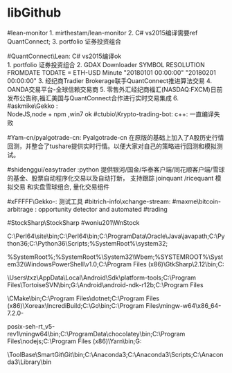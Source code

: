 # libGithub

#lean-monitor
	1. mirthestam/lean-monitor
	2. C# vs2015编译需要ref QuantConnect;
	3. portfolio 证券投资组合

#QuantConnect\Lean: 
	C# vs2015编译ok	
	1. portfolio 证券投资组合
	2. GDAX Downloader SYMBOL RESOLUTION FROMDATE TODATE = ETH-USD Minute "20180101 00:00:00" "20180201 00:00:00"
	3. 经纪商Tradier Brokerage联手QuantConnect推进算法交易
	4. OANDA交易平台-全球信赖交易商
	5. 零售外汇经纪商福汇(NASDAQ:FXCM)日前发布公告称,福汇美国与QuantConnect合作进行实时交易集成
	6. 
#askmike\Gekko	: 	
	NodeJS,node + npm ,win7 ok
#ctubio\Krypto-trading-bot:
	c++: 一直编译失败
	
#Yam-cn/pyalgotrade-cn:
	Pyalgotrade-cn 在原版的基础上加入了A股历史行情回测，并整合了tushare提供实时行情。以便大家对自己的策略进行回测和模拟测试。
	
#shidenggui/easytrader :python
	提供银河/国金/华泰客户端/同花顺客户端/雪球的基金、股票自动程序化交易以及自动打新，
	支持跟踪 joinquant /ricequant 模拟交易 和实盘雪球组合, 量化交易组件

#xFFFFF\Gekko-: 测试工具
#bitrich-info\xchange-stream: 
#maxme\bitcoin-arbitrage : opportunity detector and automated #trading

#StockSharp\StockSharp
#woniu201\WnStock





C:\Perl64\site\bin;C:\Perl64\bin;C:\ProgramData\Oracle\Java\javapath;C:\Python36\;C:\Python36\Scripts;%SystemRoot%\system32;

%SystemRoot%;%SystemRoot%\System32\Wbem;%SYSTEMROOT%\System32\WindowsPowerShell\v1.0\;C:\Program Files (x86)\GtkSharp\2.12\bin;C:

\Users\txz\AppData\Local\Android\Sdk\platform-tools;C:\Program Files\TortoiseSVN\bin;G:\Android\android-ndk-r12b;C:\Program Files

\CMake\bin;C:\Program Files\dotnet\;C:\Program Files (x86)\Xoreax\IncrediBuild;C:\Go\bin;C:\Program Files\mingw-w64\x86_64-7.2.0-

posix-seh-rt_v5-rev1\mingw64\bin;C:\ProgramData\chocolatey\bin;C:\Program Files\nodejs\;C:\Program Files (x86)\Yarn\bin\;G:

\ToolBase\SmartGit\Git\bin;C:\Anaconda3;C:\Anaconda3\Scripts;C:\Anaconda3\Library\bin
